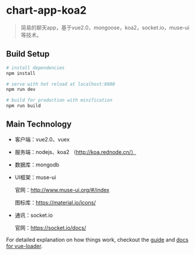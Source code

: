 # chart-app-koa2

> 简易的聊天app，基于vue2.0，mongoose，koa2，socket.io，muse-ui等技术。

## Build Setup

``` bash
# install dependencies
npm install

# serve with hot reload at localhost:8080
npm run dev

# build for production with minification
npm run build
```
## Main Technology

* 客户端：vue2.0、vuex<br>

* 服务端：nodejs、koa2 （http://koa.rednode.cn/）<br>

* 数据库：mongodb<br>

* UI框架：muse-ui<br>

  官网：http://www.muse-ui.org/#/index<br>  
   
  图标库：https://material.io/icons/ <br>
   
* 通讯：socket.io<br>

  官网：https://socket.io/docs/
  
  
For detailed explanation on how things work, checkout the [guide](http://vuejs-templates.github.io/webpack/) and [docs for vue-loader](http://vuejs.github.io/vue-loader).

